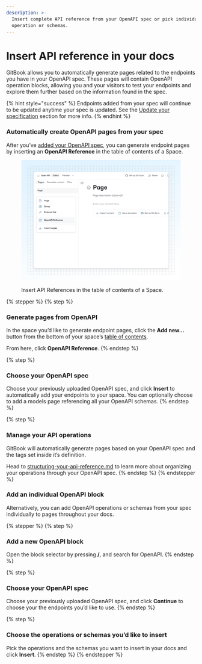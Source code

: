 ```yaml
---
description: >-
  Insert complete API reference from your OpenAPI spec or pick individual
  operation or schemas.
---
```


# Insert API reference in your docs

GitBook allows you to automatically generate pages related to the endpoints you have in your OpenAPI spec. These pages will contain OpenAPI operation blocks, allowing you and your visitors to test your endpoints and explore them further based on the information found in the spec.

{% hint style="success" %}
Endpoints added from your spec will continue to be updated anytime your spec is updated. See the [Update your specification](add-an-openapi-specification.md#update-your-specification) section for more info.
{% endhint %}

### Automatically create OpenAPI pages from your spec

After you’ve [added your OpenAPI spec](add-an-openapi-specification.md), you can generate endpoint pages by inserting an **OpenAPI Reference** in the table of contents of a Space.

<figure><img src="../../.gitbook/assets/03_04_25_create_api_pages.svg" alt=""><figcaption><p>Insert API References in the table of contents of a Space.</p></figcaption></figure>

{% stepper %}
{% step %}
### Generate pages from OpenAPI

In the space you’d like to generate endpoint pages, click the **Add new...** button from the bottom of your space’s [table of contents](../../resources/gitbook-ui.md#table-of-contents).

From here, click **OpenAPI Reference**.
{% endstep %}

{% step %}
### Choose your OpenAPI spec

Choose your previously uploaded OpenAPI spec, and click **Insert** to automatically add your endpoints to your space. You can optionally choose to add a models page referencing all your OpenAPI schemas.
{% endstep %}

{% step %}
### Manage your API operations

GitBook will automatically generate pages based on your OpenAPI spec and the tags set inside it’s definition.&#x20;

Head to [structuring-your-api-reference.md](../guides/structuring-your-api-reference.md "mention") to learn more about organizing your operations through your OpenAPI spec.
{% endstep %}
{% endstepper %}

### Add an individual OpenAPI block

Alternatively, you can add OpenAPI operations or schemas from your spec individually to pages throughout your docs.&#x20;

{% stepper %}
{% step %}
### Add a new OpenAPI block

Open the block selector by pressing **/**, and search for OpenAPI.
{% endstep %}

{% step %}
### Choose your OpenAPI spec

Choose your previously uploaded OpenAPI spec, and click **Continue** to choose your the endpoints you’d like to use.
{% endstep %}

{% step %}
### Choose the operations or schemas you’d like to insert

Pick the operations and the schemas you want to insert in your docs and click **Insert**.
{% endstep %}
{% endstepper %}
